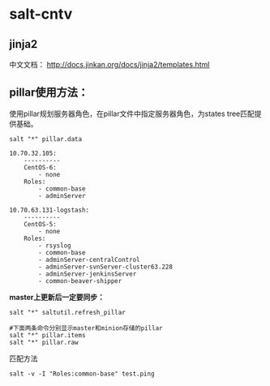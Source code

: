 salt-cntv
=========

## jinja2
中文文档：
http://docs.jinkan.org/docs/jinja2/templates.html

## pillar使用方法：
使用pillar规划服务器角色，在pillar文件中指定服务器角色，为states tree匹配提供基础。

	salt "*" pillar.data
```
10.70.32.105:
    ----------
    CentOS-6:
        - none
    Roles:
        - common-base
        - adminServer

10.70.63.131-logstash:
    ----------
    CentOS-5:
        - none
    Roles:
        - rsyslog
        - common-base
        - adminServer-centralControl
        - adminServer-svnServer-cluster63.228
        - adminServer-jenkinsServer
        - common-beaver-shipper
```

**master上更新后一定要同步：**

```
salt "*" saltutil.refresh_pillar
```

```
#下面两条命令分别显示master和minion存储的pillar
salt "*" pillar.items
salt "*" pillar.raw
```

匹配方法

	salt -v -I "Roles:common-base" test.ping


